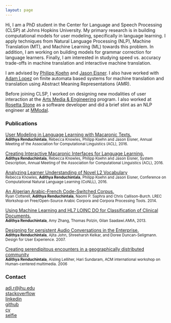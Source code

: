 ```yaml
---
layout: page
---
```

Hi, I am a PhD student in the Center for Language and Speech Processing (CLSP) at Johns Hopkins University. My primary research is in building computational models for user modeling, specifically in language learning. I apply techniques from Natural Language Processing (NLP), Machine Translation (MT), and Machine Learning (ML) towards this problem. In addition, I am working on building models for grammar correction for language learners. Finally, I am interested in studying speed vs. accuracy trade-offs in machine translation and interactive machine translation.

I am advised by [Philipp Koehn](http://www.cs.jhu.edu/~phi/) and [Jason Eisner](http://www.cs.jhu.edu/~jason/). I also have worked with [Adam Lopez](http://alopez.github.io/) on finite automata based systems for machine translation and translation using Abstract Meaning Representations (AMR). 

Before joining CLSP, I worked on designing new modalities of user interaction at the [Arts Media & Engineering](https://artsmediaengineering.asu.edu/) program. I also worked at [Rosetta Stone](http://www.rosettastone.com/) as a software developer and did a brief stint as an NLP engineer at [MModal](https://mmodal.com/).

### Publications
[User Modeling in Language Learning with Macaronic Texts.](http://aclweb.org/anthology/P/P16/P16-1175.pdf)  
<small>**Adithya Renduchintala**, Rebecca Knowles, Philipp Koehn and Jason Eisner, Annual Meeting of the Association for Computational Linguistics (ACL), 2016.</small>  

[Creating Interactive Macaronic Interfaces for Language Learning.](http://aclweb.org/anthology/P/P16/P16-4023.pdf)  
<small>**Adithya Renduchintala**, Rebecca Knowles, Philipp Koehn and Jason Eisner, System Description, Annual Meeting of the Association for Computational Linguistics (ACL), 2016.</small>  

[Analyzing Learner Understanding of Novel L2 Vocabulary](http://aclweb.org/anthology/K/K16/K16-1013.pdf)  
<small>Rebecca Knowles, **Adithya Renduchintala**, Philipp Koehn and Jason Eisner, Conference on Computational Natural Language Learning (CoNLL), 2016.</small>  

[An Algerian Arabic-French Code-Switched Corpus.](https://ryancotterell.github.io/papers/cotterell+al.osact14.pdf)  
<small>Ryan Cotterell, **Adithya Renduchintala**, Naomi P. Saphra and Chris Callison-Burch. LREC Workshop on Free/Open-Source Arabic Corpora and Corpora Processing Tools. 2014.</small>  

[Using Machine Learning and HL7 LOINC DO for Classification of Clinical Documents.](https://knowledge.amia.org/amia-55142-a2013e-1.580047/t-06-1.582200/f-006-1.582201/a-439-1.582683/a-440-1.582680?qr=1)  
<small>**Adithya Renduchintala**, Amy Zhang, Thomas Polzin, Gilan Saadawi.AMIA, 2013.</small>  

[Designing for persistent Audio Conversations in the Enterprise.](http://dl.acm.org/citation.cfm?doid=1389908.1389923)  
<small>**Adithya Renduchintala**, Ajita John, Shreeharsh Kelkar, and Doree Duncan-Seligmann. Design for User Experience. 2007.</small>  

[Creating serendipitous encounters in a geographically distributed community](http://sundaram.cs.illinois.edu/pubs/2006/hcm17-Renduchintala.pdf)  
<small>**Adithya Renduchintala**, Aisling Lelliher, Hari Sundaram, ACM international workshop on Human-centered multimedia. 2006</small>  

### Contact
[adi.r@jhu.edu](mailto:adi.r@jhu.edu)  
[stackoverflow](http://stackoverflow.com/users/2320784/adi)  
[linkedin](https://www.linkedin.com/in/adithyarenduchintala)  
[github](https://github.com/arendu)  
[cv](https://raw.githubusercontent.com/arendu/arendu.github.io/master/images/resume.pdf)  
[selfie](https://raw.githubusercontent.com/arendu/arendu.github.io/master/images/selfie.jpg)  

